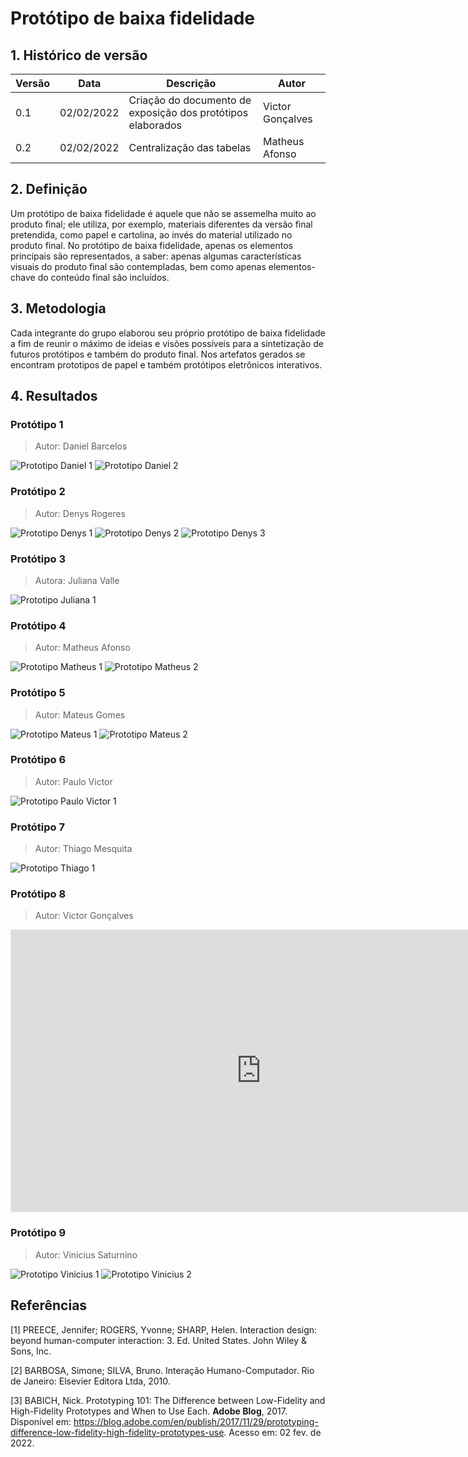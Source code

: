 # Protótipo de baixa fidelidade

## 1. Histórico de versão

<center>

| Versão | Data       | Descrição                                           | Autor        |
| ------ | ---------- | --------------------------------------------------- | ------------ |
| 0.1    | 02/02/2022 | Criação do documento de exposição dos protótipos elaborados | Victor Gonçalves |
| 0.2    | 02/02/2022 | Centralização das tabelas | Matheus Afonso |

</center>

## 2. Definição

Um protótipo de baixa fidelidade é aquele que não se assemelha muito ao produto final; ele utiliza, por exemplo, materiais diferentes da versão final pretendida, como papel e cartolina, ao invés do material utilizado no produto final. No protótipo de baixa fidelidade, apenas os elementos principais são representados, a saber: apenas algumas características visuais do produto final são contempladas, bem como apenas elementos-chave do conteúdo final são incluídos.

## 3. Metodologia

Cada integrante do grupo elaborou seu próprio protótipo de baixa fidelidade a fim de reunir o máximo de ideias e visões possíveis para a sintetização de futuros protótipos e também do produto final. Nos artefatos gerados se encontram prototipos de papel e também protótipos eletrônicos interativos.

## 4. Resultados

### Protótipo 1

> Autor: Daniel Barcelos

![Prototipo Daniel 1](../../../assets/prototipos_baixa_fidelidade/prototipo_daniel_1.jpg)
![Prototipo Daniel 2](../../../assets/prototipos_baixa_fidelidade/prototipo_daniel_2.jpg)

### Protótipo 2

> Autor: Denys Rogeres

![Prototipo Denys 1](../../../assets/prototipos_baixa_fidelidade/prototipo_denys_1.jpeg)
![Prototipo Denys 2](../../../assets/prototipos_baixa_fidelidade/prototipo_denys_2.jpeg)
![Prototipo Denys 3](../../../assets/prototipos_baixa_fidelidade/prototipo_denys_3.jpeg)

### Protótipo 3

> Autora: Juliana Valle

![Prototipo Juliana 1](../../../assets/prototipos_baixa_fidelidade/prototipo_juliana_1.jpeg)

### Protótipo 4

> Autor: Matheus Afonso

![Prototipo Matheus 1](../../../assets/prototipos_baixa_fidelidade/prototipo_mateus_afonso_1.jpeg)
![Prototipo Matheus 2](../../../assets/prototipos_baixa_fidelidade/prototipo_mateus_afonso_2.jpeg)

### Protótipo 5

> Autor: Mateus Gomes

![Prototipo Mateus 1](../../../../assets/prototipos_baixa_fidelidade/prototipo_mateus_gomes_1.png)
![Prototipo Mateus 2](../../../../assets/prototipos_baixa_fidelidade/prototipo_mateus_gomes_2.png)

### Protótipo 6

> Autor: Paulo Victor

![Prototipo Paulo Victor 1](../../../assets/prototipos_baixa_fidelidade/prototipo_paulo_victor_1.png)

### Protótipo 7

> Autor: Thiago Mesquita

![Prototipo Thiago 1](../../../assets/prototipos_baixa_fidelidade/prototipo_thiago_1.png)

### Protótipo 8

> Autor: Victor Gonçalves

<iframe style="border: 1px solid rgba(0, 0, 0, 0.1);" width="800" height="450" src="https://www.figma.com/embed?embed_host=share&url=https%3A%2F%2Fwww.figma.com%2Fproto%2FyNLgoTJq8ADrsuzvDgxotT%2FPrototipo_baixa_garimpei%3Fnode-id%3D2%253A2%26scaling%3Dmin-zoom%26page-id%3D0%253A1%26starting-point-node-id%3D2%253A2" allowfullscreen></iframe>

### Protótipo 9

> Autor: Vinicius Saturnino

![Prototipo Vinicius 1](../../../assets/prototipos_baixa_fidelidade/prototipo_vinicius_1.png)
![Prototipo Vinicius 2](../../../assets/prototipos_baixa_fidelidade/prototipo_vinicius_2.png)

## Referências

[1] PREECE, Jennifer; ROGERS, Yvonne; SHARP, Helen. Interaction design: beyond human-computer interaction: 3. Ed. United States. John Wiley & Sons, Inc.

[2] BARBOSA, Simone; SILVA, Bruno. Interação Humano-Computador. Rio de Janeiro: Elsevier Editora Ltda, 2010.

[3] BABICH, Nick. Prototyping 101: The Difference between Low-Fidelity and High-Fidelity Prototypes and When to Use Each. **Adobe Blog**, 2017. Disponível em: <https://blog.adobe.com/en/publish/2017/11/29/prototyping-difference-low-fidelity-high-fidelity-prototypes-use>. Acesso em: 02 fev. de 2022.
